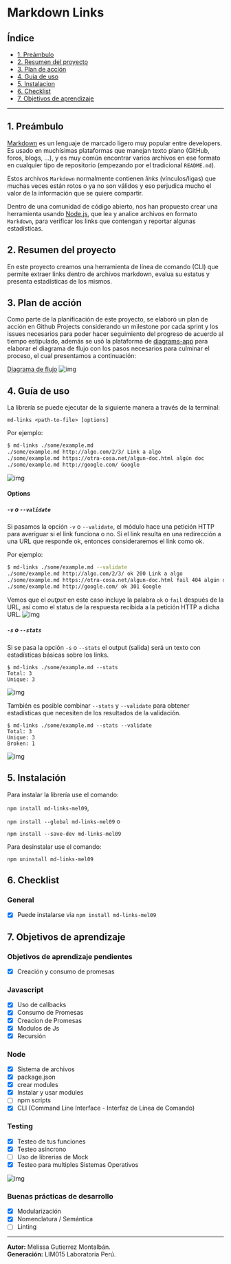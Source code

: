 # Markdown Links

## Índice

- [1. Preámbulo](#1-preámbulo)
- [2. Resumen del proyecto](#2-resumen-del-proyecto)
- [3. Plan de acción](#3-Plan-de-acción)
- [4. Guia de uso](#4-Guia-de-uso)
- [5. Instalacion](#5-Instalacion)
- [6. Checklist](#6-checklist)
- [7. Objetivos de aprendizaje](#7-Objetivos-de-aprendizaje)
---

## 1. Preámbulo

[Markdown](https://es.wikipedia.org/wiki/Markdown) es un lenguaje de marcado
ligero muy popular entre developers. Es usado en muchísimas plataformas que
manejan texto plano (GitHub, foros, blogs, ...), y es muy común
encontrar varios archivos en ese formato en cualquier tipo de repositorio
(empezando por el tradicional `README.md`).

Estos archivos `Markdown` normalmente contienen _links_ (vínculos/ligas) que
muchas veces están rotos o ya no son válidos y eso perjudica mucho el valor de
la información que se quiere compartir.

Dentro de una comunidad de código abierto, nos han propuesto crear una
herramienta usando [Node.js](https://nodejs.org/), que lea y analice archivos
en formato `Markdown`, para verificar los links que contengan y reportar
algunas estadísticas.

## 2. Resumen del proyecto

En este proyecto creamos una herramienta de línea de comando (CLI) que permite extraer links dentro de archivos markdown, evalua su estatus y presenta estadísticas de los mismos.

## 3. Plan de acción

Como parte de la planificación de este proyecto, se elaboró un plan de acción en Github Projects considerando un milestone por cada sprint y los issues necesarios para poder hacer
seguimiento del progreso de acuerdo al tiempo estipulado, además se usó la plataforma de [diagrams-app](https://app.diagrams.net/) para elaborar el diagrama de flujo con los pasos necesarios para culminar el proceso, el cual presentamos a continuación:

[Diagrama de flujo](https://raw.githubusercontent.com/JackelinGM/LIM015-md-links/main/src/imagen/Untitled%20Diagram.drawio.png)
![img](src/imagen/diagrama.png)

## 4. Guía de uso

La librería se puede ejecutar de la siguiente manera a través de la terminal:

`md-links <path-to-file> [options]`

Por ejemplo:

```sh
$ md-links ./some/example.md
./some/example.md http://algo.com/2/3/ Link a algo
./some/example.md https://otra-cosa.net/algun-doc.html algún doc
./some/example.md http://google.com/ Google
```
![img](src/imagen/md-links.PNG)
#### Options

##### `-v` o `--validate`

Si pasamos la opción `-v` o `--validate`, el módulo hace una petición HTTP para
averiguar si el link funciona o no. Si el link resulta en una redirección a una
URL que responde ok, entonces consideraremos el link como ok.

Por ejemplo:

```sh
$ md-links ./some/example.md --validate
./some/example.md http://algo.com/2/3/ ok 200 Link a algo
./some/example.md https://otra-cosa.net/algun-doc.html fail 404 algún doc
./some/example.md http://google.com/ ok 301 Google
```

Vemos que el _output_ en este caso incluye la palabra `ok` o `fail` después de
la URL, así como el status de la respuesta recibida a la petición HTTP a dicha
URL.
![img](src/imagen/validate.PNG)

##### `-s` o `--stats`

Si se pasa la opción `-s` o `--stats` el output (salida) será un texto con estadísticas
básicas sobre los links.

```
$ md-links ./some/example.md --stats
Total: 3
Unique: 3
```
![img](/src/imagen/stats.PNG)

También es posible combinar `--stats` y `--validate` para obtener estadísticas que
necesiten de los resultados de la validación.

```
$ md-links ./some/example.md --stats --validate
Total: 3
Unique: 3
Broken: 1
```
![img](/src/imagen/validate-stats.PNG)

## 5. Instalación

Para instalar la librería use el comando:

`npm install md-links-mel09`,

`npm install --global md-links-mel09` o

`npm install --save-dev md-links-mel09`        


Para desinstalar use el comando:

`npm uninstall md-links-mel09`

## 6. Checklist

### General

- [x] Puede instalarse via `npm install md-links-mel09`

## 7. Objetivos de aprendizaje
 
### Objetivos de aprendizaje pendientes
- [x] Creación y consumo de promesas

### Javascript
- [X] Uso de callbacks
- [x] Consumo de Promesas
- [x] Creacion de Promesas
- [x] Modulos de Js
- [x] Recursión

### Node
- [x] Sistema de archivos
- [x] package.json
- [x] crear modules
- [x] Instalar y usar modules
- [ ] npm scripts
- [x] CLI (Command Line Interface - Interfaz de Línea de Comando)

### Testing
- [x] Testeo de tus funciones
- [x] Testeo asíncrono
- [ ] Uso de librerias de Mock
- [x] Testeo para multiples Sistemas Operativos

![img](src/imagen/test.PNG)

### Buenas prácticas de desarrollo
- [x] Modularización
- [x] Nomenclatura / Semántica
- [ ] Linting

***
**Autor:** Melissa Gutierrez Montalbán.  
**Generación:** LIM015 Laboratoria Perú.

